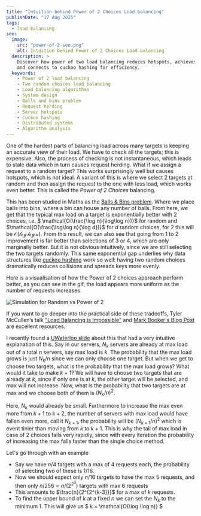 ```yaml
---
title: "Intuition behind Power of 2 Choices Load balancing"
publishDate: "17 Aug 2025"
tags:
  - load balancing
seo:
  image:
    src: "power-of-2-seo.png"
    alt: Intuition behind Power of 2 Choices Load balancing
  description: >
    Discover how power of two load balancing reduces hotspots, achieves O(log log n) max load,
    and connects to cuckoo hashing for efficiency.
  keywords:
    - Power of 2 load balancing
    - Two random choices load balancing
    - Load balancing algorithms
    - System design
    - Balls and bins problem
    - Request herding
    - Server hotspots
    - Cuckoo hashing
    - Distributed systems
    - Algorithm analysis
---
```


One of the hardest parts of balancing load across many targets is keeping an accurate view of their load.
We have to check all the targets; this is expensive. Also, the process of checking is not instantaneous, which leads to stale data
which in turn causes request herding.
What if we assign a request to a random target? This works surprisingly well but causes hotspots, which is not ideal.
A variant of this is where we select 2 targets at random and then assign the request to the one with less load, which works even better. This
is called the *Power of 2 Choices* balancing.

This has been studied in Maths as the [Balls & Bins problem](http://www.eecs.harvard.edu/~michaelm/postscripts/handbook2001.pdf).
Where we place balls into bins, where a bin can house any number of balls.
From here, we get that the typical max load on a target is exponentially better with 2 choices, i.e. $ \mathcal{O(\frac{\log n}{\log\log n})}$ for random and
$\mathcal{O(\frac{\log\log n}{\log d})}$ for $d$ random choices, for 2 this will be $\mathcal{O(\log \log n)}$.
From this result, we can also see that going from 1 to 2 improvement is far better than selections of 3 or 4, which are only marginally better.
But it is not obvious intuitively, since we are still selecting the two targets randomly.
This same exponential gap underlies why data structures like [cuckoo hashing](https://en.m.wikipedia.org/wiki/Cuckoo_hashing)
work so well: having two random choices dramatically reduces collisions and spreads keys more evenly.

Here is a visualisation of how the Power of 2 choices approach perform better, as you can see in the gif, the load appears
more uniform as the number of requests increases.

![Simulation for Random vs Power of 2](/power-of-2-heatmap.gif)

If you want to go deeper into the practical side of these tradeoffs, Tyler McCullen’s talk
["Load Balancing is Impossible"](https://www.youtube.com/watch?v=kpvbOzHUakA) and [Mark Booker's Blog Post](https://brooker.co.za/blog/2012/01/17/two-random.html) are excellent resources.

I recently found a [UWaterloo slide](https://cs.uwaterloo.ca/~r5olivei/courses/2021-spring-cs466/lecture04.pdf) about this that had a very intuitive explanation of this.
Say in our servers, $N_k$ servers are already at max load out of a total $n$ servers, say max load is $k$.
The probability that the max load grows is just $N_k/n$ since we can only choose one target. But when we get to choose
two targets, what is the probability that the max load grows? What would it take to make $k+1$?
We will have to choose two targets that are already at $k$, since if only one is at $k$, the other target will be
selected, and max will not increase. Now, what is the probability that two targets are at max and we choose both of
them is $(N_k/n)^2$.

Here, $N_k$ would already be small. Furthermore to increase the max even more from $k+1$ to $k+2$, the number of servers
with max load would have fallen even more, call it $N_{k+1}$, the probability will be $(N_{k+1}/n)^2$ which is event tinier than
moving from $k$ to $k+1$. This is why the tail of max load in case of 2 choices falls very rapidly, since with
every iteration the probability of increasing the max falls faster than the single choice method.

Let's go through with an example
- Say we have $n/4$ targets with a max of $4$ requests each, the probability of selecting two of these is $1/16$.
- Now we should expect only $n/16$ targets to have the max $5$ requests, and then only $n/256 = n/(2^{2^3})$ targets with max $6$ requests
- This amounts to $\frac{n}{2^{2^{k-3}}}$ for a max of $k$ requests.
- To find the upper bound of $k$ at a fixed $n$ we can set the $N_k$ to the minimum $1$. This will give us $ k = \mathcal{O(\log \log n)} $
